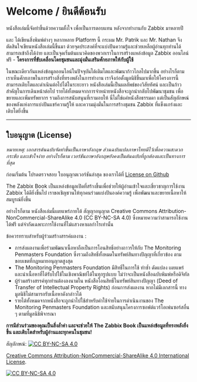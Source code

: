 # Welcome / ยินดีต้อนรับ

หนังสือเล่มนี้จัดทำขึ้นด้วยความตั้งใจ เพื่อเป็นการตอบแทน หลังจากทำงานกับ Zabbix มาหลายปี 

และ ได้เขียนสิ่งพิมพ์ต่างๆ หลากหลาย Platform นี้ กระผม Mr. Patrik และ Mr. Nathan จึงตัดสินใจเขียนหนังสือเล่มนี้ขึ้นมา
ด้วยจุดประสงค์ที่จะแบ่งปันความรู้และช่วยเหลือผู้อ่านทุกท่านได้สามารถเข้าถึงได้ง่าย และเป็นจุดเริ่มต้นแนวคิดของพวกเราในการสร้างแหล่งข้อมูล
Zabbix ออนไลน์ฟรี - **โครงการที่ขับเคลื่อนโดยชุมชนและมุ่งมั่นเสริมศักยภาพให้กับผู้ใช้**



ในขณะเดียวกันแหล่งข้อมูลออนไลน์ในปัจจุบันได้เติมโตและพัฒนาก้าวไกลไปมากขึ้น อย่างไรก็ตาม เราเห็นศักยภาพในการสร้างสิ่งที่ทรงพลังในการทำงาน
เราจึงก่อตั้งมูลนิธิขึ้นมาเพื่อให้โครงการนี้สามารถเติบโตและดำเนินต่อไปได้ในระยะยาว หนังสือเล่มนี้เป็นผลลัพธ์ของวิสัยทัศน์
และเป็นก้าวสำคัญในการเดินหน้าต่อไป รายได้ทั้งหมดจากการจำหน่ายหนังสือจะถูกนำกลับไปพัฒนาชุมชน เพื่อขยายและเพิ่มทรัพยากร
รวมถึงการสนับสนุนที่เรามอบให้ นี่ไม่ใช่แค่หนังสือธรรมดา แต่เป็นสัญลักษณ์ของพลังแห่งการแบ่งปันแชร์ความรู้ให้
และความมุ่งมั่นในการสร้างชุมชน Zabbix ที่แข็งแกร่งและเติบโตยิ่งขึ้น


---

## ใบอนุญาต (License) 


*หมายเหตุ: เอกสารต้นฉบับจัดทำขึ้นเป็นภาษาอังกฤษ ส่วนฉบับแปลภาษาไทยมีไว้เพื่อความสะดวก กระชับ
และเข้าใจง่าย อย่างไรก็ตาม เวอร์ชันภาษาอังกฤษยังคงเป็นต้นฉบับที่ถูกต้องและเป็นทางการที่สุด*

ก่อนเริ่มต้น โปรดตรวจสอบ ใบอนุญาตเวอร์ชันล่าสุด ของเราได้ที่ [License on Github](https://github.com/penmasters/zabbix-book/blob/main/readme.md)

The Zabbix Book เป็นแหล่งข้อมูลเปิดที่สร้างขึ้นเพื่อช่วยให้ผู้อ่านเข้าใจและเชี่ยวชาญการใช้งาน Zabbix ได้ดียิ่งขึ้นไป
เราขอเชิญชวนให้ทุกคนร่วมแบ่งปันองค์ความรู้ เพื่อพัฒนาและขยายเนื้อหาให้สมบูรณ์ยิ่งขึ้น

อย่างไรก็ตาม หนังสือเล่มนี้เผยแพร่ภายใต้ สัญญาอนุญาต Creative Commons Attribution-NonCommercial-ShareAlike
4.0 (CC BY-NC-SA 4.0) ซึ่งหมายความว่าสามารถใช้งานได้ฟรี แต่จำกัดเฉพาะการใช้งานที่ไม่แสวงหาผลกำไรเท่านั้น

ข้อควรทราบสำหรับผู้ร่วมสร้างสรรค์ผลงาน : 

- การส่งผลงานเพื่อร่วมพัฒนาเนื้อหาถือเป็นการโอนสิทธิ์อย่างถาวรให้กับ The Monitoring Penmasters Foundation
  ซึ่งรวมถึงสิทธิ์ทั้งหมดในทรัพย์สินทางปัญญาที่เกี่ยวข้อง ตามขอบเขตที่กฎหมายอนุญาตสูงสุด
- The Monitoring Penmasters Foundation มีสิทธิ์ในการใช้ ทำซ้ำ ดัดแปลง เผยแพร่ และนำเนื้อหาที่ได้รับไปใช้ในเชิงพาณิชย์ได้ในทุกรูปแบบ
  ไม่ว่าจะเป็นหนังสือฉบับพิมพ์หรือดิจิทัล
- ผู้ร่วมสร้างสรรค์ทุกท่านต้องลงนามใน หนังสือโอนสิทธิ์ในทรัพย์สินทางปัญญา (Deed of Transfer of Intellectual Property Rights)
  ก่อนการส่งผลงาน หากไม่มีเอกสารนี้ ทางมูลนิธิไม่สามารถรับเนื้อหาดังกล่าวได้
- รายได้ทั้งหมดจากหนังสือจะถูกนำไปใช้สำหรับค่าใช้จ่ายในการดำเนินงานของ The Monitoring Penmasters Foundation
  และสนับสนุนโครงการซอฟต์แวร์โอเพ่นซอร์สอื่น ๆ ตามที่มูลนิธิพิจารณา

**การมีส่วนร่วมของคุณเป็นสิ่งล้ำค่า และจะช่วยให้ The Zabbix Book เป็นแหล่งข้อมูลที่ทรงพลังยิ่งขึ้น และเติบโตสำหรับผู้อ่านและทุกคนในชุมชน!**


สัญลักษณ์: [![CC BY-NC-SA 4.0][cc-by-nc-sa-shield]][cc-by-nc-sa]

[Creative Commons Attribution-NonCommercial-ShareAlike 4.0 International License][cc-by-nc-sa].

[![CC BY-NC-SA 4.0][cc-by-nc-sa-image]][cc-by-nc-sa]

[cc-by-nc-sa]: http://creativecommons.org/licenses/by-nc-sa/4.0/
[cc-by-nc-sa-image]: https://licensebuttons.net/l/by-nc-sa/4.0/88x31.png
[cc-by-nc-sa-shield]: https://img.shields.io/badge/License-CC%20BY--NC--SA%204.0-lightgrey.svg
